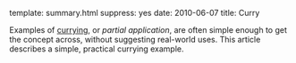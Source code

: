 template: summary.html
suppress: yes
date: 2010-06-07
title: Curry

Examples of [currying][], or *partial application*, are often simple enough
to get the concept across, without suggesting real-world uses. This article
describes a simple, practical currying example.

[currying]: http://en.wikipedia.org/wiki/Currying

